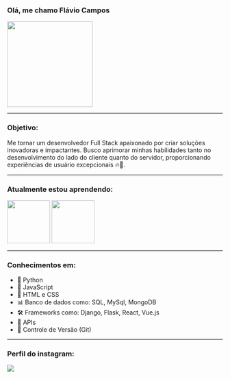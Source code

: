 ### Olá, me chamo Flávio Campos
<img src="https://github.com/FlavioCamposs/FlavioCamposs/assets/155656601/2f63d3b8-4e8e-4801-a16c-ec94da545868" widht="200" height="200"/>

---

### Objetivo:
Me tornar um desenvolvedor Full Stack apaixonado por criar soluções inovadoras e impactantes. Busco aprimorar minhas habilidades tanto no desenvolvimento do lado do cliente quanto do servidor, proporcionando experiências de usuário excepcionais 🔥🚀.

---

### Atualmente estou aprendendo:

<img src="https://cdn.jsdelivr.net/gh/devicons/devicon/icons/python/python-original-wordmark.svg" widht="100" height="100"/> <img src="https://cdn.jsdelivr.net/gh/devicons/devicon/icons/django/django-plain-wordmark.svg" widht="100" height="100"/> 

---

### Conhecimentos em:
- 🐍 Python
- 🚀 JavaScript
- 🎨 HTML e CSS
- 📊 Banco de dados como: SQL, MySql, MongoDB
- 🛠️ Frameworks como: Django, Flask, React, Vue.js
- 🔗 APIs
- 🔄 Controle de Versão (Git)

---

### Perfil do instagram:
<div>
<a href="https://instagram.com/flaviodev.py" target="_blank"><img loading="lazy" src="https://img.shields.io/badge/-flaviodev.py-%23E4405F?style=for-the-badge&logo=instagram&logoColor=white" target="_blank"></a>
</div>
